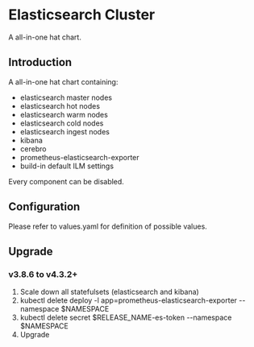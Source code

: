 # Elasticsearch Cluster

A all-in-one hat chart.

## Introduction

A all-in-one hat chart containing:

- elasticsearch master nodes
- elasticsearch hot nodes
- elasticsearch warm nodes
- elasticsearch cold nodes
- elasticsearch ingest nodes
- kibana
- cerebro
- prometheus-elasticsearch-exporter
- build-in default ILM settings

Every component can be disabled.

## Configuration

Please refer to values.yaml for definition of possible values.

## Upgrade

### v3.8.6 to v4.3.2+

1. Scale down all statefulsets (elasticsearch and kibana)
2. kubectl delete deploy -l app=prometheus-elasticsearch-exporter --namespace $NAMESPACE
3. kubectl delete secret $RELEASE_NAME-es-token --namespace $NAMESPACE
4. Upgrade
